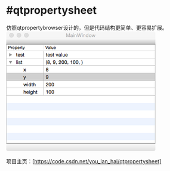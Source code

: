 #qtpropertysheet
==================

仿照qtpropertybrowser设计的，但是代码结构更简单、更容易扩展。
![](doc/screenshot.png)

项目主页：[https://code.csdn.net/you_lan_hai/qtpropertysheet]
